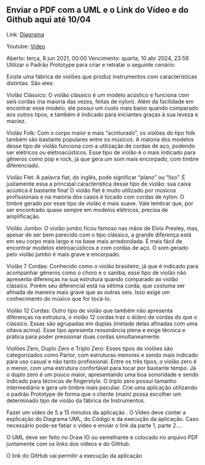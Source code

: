 ## Enviar o PDF com a UML e o Link do Vídeo e do Github aqui até 10/04

Link: [Diagrama](https://drive.google.com/file/d/1CQuLklqybIC98G5VfjNeIa-0aJy-QVVl/view?usp=sharing)

Youtube: [Video](https://www.youtube.com/watch?v=z_iTHQmLS98)

Aberto: terça, 8 jun 2021, 00:00
Vencimento: quarta, 10 abr 2024, 23:59
Utilizar o Padrão Prototype para criar e retratar o seguinte cenário:

Existe uma fábrica de violões que produz instrumentos com características distintas. São eles:

Violão Clássico: O violão clássico é um modelo acústico e funciona com seis cordas (na maioria das vezes, feitas de nylon). Além da facilidade em encontrar esse modelo, ele possui um custo mais baixo quando comparado aos outros tipos, e também é indicado para iniciantes graças à sua leveza e maciez.

Violão Folk: Com o corpo maior e mais “acinturado”, os violões do tipo folk também são bastante populares entre os músicos. A maioria dos modelos desse tipo de violão funciona com a utilização de cordas de aço, podendo ser elétricos ou eletroacústicos. Esse tipo de violão é o mais indicado para gêneros como pop e rock, já que gera um som mais encorpado, com timbre diferenciado.

Violão Flet: A palavra flat, do inglês, pode significar “plano” ou “liso”. É justamente essa a principal característica desse tipo de violão: sua caixa acústica é bastante fina! O violão flet é muito utilizado por músicos profissionais e na maioria dos casos é tocado com cordas de nylon. O timbre gerado por esse tipo de violão é mais suave. Vale lembrar que, por ser encontrado quase sempre em modelos elétricos, precisa de amplificação.

Violão Jumbo: O violão jumbo ficou famoso nas mãos de Elvis Presley, mas, apesar de ser bem parecido com o tipo clássico, a grande diferença está em seu corpo mais largo e na base mais arredondada. É mais fácil de encontrar modelos eletroacústicos e com cordas de aço. O som gerado pelo violão jumbo é mais grave e encorpado.

Violão 7 Cordas: Conhecido como o violão brasileiro, já que é indicado para acompanhar gêneros como o choro e o samba, esse tipo de violão não apresenta diferenças na sua estrutura quando comparado ao violão clássico. Porém seu diferencial está na sétima corda, que costuma ser afinada de maneira mais grave que as outras seis. Isso exige um conhecimento do músico que for tocá-lo.

Violão 12 Cordas: Outro tipo de violão que também não apresenta diferenças na estrutura, o violão 12 cordas traz o dobro de cordas do que o clássico. Essas são agrupadas em duplas (metade delas afinadas com uma oitava acima). Esse tipo apresenta ressonância plena e exige técnica e prática para poder pressionar duas cordas simultaneamente.

Violões Zero, Duplo Zero e Triplo Zero: Esses tipos de violões são categorizados como Parlor, com estruturas menores e sendo mais indicado para uso casual e não tanto profissional. Entre os três tipos, o violão zero é o menor, com uma estrutura confortável para tocar por bastante tempo. Já o duplo zero é um pouco maior, apresentando uma boa sonoridade e sendo indicado para técnicas de fingerstyle. O triplo zero possui tamanho intermediário e gera um timbre mais peculiar.
Crie uma aplicação utilizando o padrão Prototype de forma que o cliente (main) possa escolher um determinado tipo de violão da fábrica de Instrumentos.

Fazer um vídeo de 5 a 15 minutos da aplicação . O Vídeo deve conter a explicação do Diagrama UML, do Código e da execução da aplicação. Caso necessário pode-se fatiar o vídeo e enviar o link da parte 1, parte 2....

O UML deve ser feito no Draw IO ou semelhante e colocado no arquivo PDF juntamente com os links dos vídeos e do GitHub.

O link do GitHub vai permitir a execução da aplicação